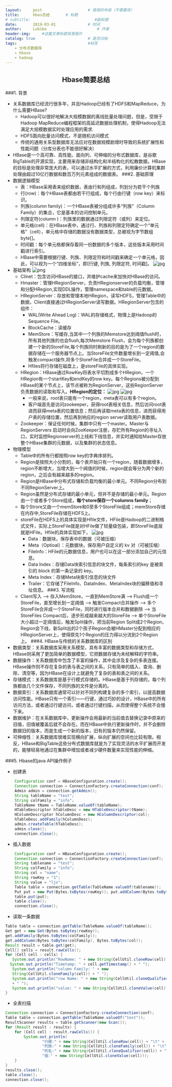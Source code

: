 ```yaml
---
layout:     post   				    # 使用的布局（不需要改）
title:      hbas总结	     # 标题 
# subtitle:                            #副标题
date:       2019-03-01 				# 时间
author:     Lubibo 						# 作者
header-img:  	#这篇文章标题背景图片
catalog: true 						# 是否归档
tags:								#标签
    - 分布式数据库
    - hbase
    - hadoop
---
```

## <center>Hbase简要总结</center>
###1. 背景
- 关系数据库已经流行很多年，并且Hadoop已经有了HDFS和MapReduce，为什么需要HBase?
    - Hadoop可以很好地解决大规模数据的离线批量处理问题，但是，受限于Hadoop MapReduce编程框架的高延迟数据处理机制，使得Hadoop无法满足大规模数据实时处理应用的需求.
    - HDFS面向批量访问模式，不是随机访问模式
    - 传统的通用关系型数据库无法应对在数据规模剧增时导致的系统扩展性和性能问题（分库分表也不能很好解决）
- HBase是一个高可靠、高性能、面向列、可伸缩的分布式数据库，是谷歌BigTable的开源实现，主要用来存储非结构化和半结构化的松散数据。HBase的目标是处理非常庞大的表，可以通过水平扩展的方式，利用廉价计算机集群处理由超过10亿行数据和数百万列元素组成的数据表。
###2. 基础原理
- 数据逻辑模型
  - 表：HBase采用表来组织数据，表由行和列组成，列划分为若干个列族
  - 行(row)：每个HBase表都由若干行组成，每个行由行键（row key）来标识。
  - 列族(column family)：一个HBase表被分组成许多“列族”（Column Family）的集合，它是基本的访问控制单元。
  - 列限定符(column )：列族里的数据通过列限定符（或列）来定位。
  - 单元格(cell)：在HBase表中，通过行、列族和列限定符确定一个“单元格”（cell），单元格中存储的数据没有数据类型，总被视为字节数组byte[]。
  - 时间戳：每个单元格都保存着同一份数据的多个版本，这些版本采用时间戳进行索引。
  - HBase中需要根据行键、列族、列限定符和时间戳来确定一个单元格，因此，可以视为一个“四维坐标”，即[行键, 列族, 列限定符, 时间戳]。
    ![jpg](/img/hbase总结/hbase数据逻辑模型.jpg)
- 基础架构
  ![png](/img/hbase总结/hbase基础架构.png)
  - Clinet：包含访问HBase的接口，并维护cache来加快对HBase的访问。
  - Hmaster：管理HRegionServer，负责HRegionserver的负载均衡，管理和分配HRegion,实现DDL操作，管理namespace和table的元数据。
  - HRegionServer：存放和管理本地HRegion，读写HDFS，管理Table中的数据，Client直接通过HRegionServer读写数据。HRegionServer包含的组件：
    - WAL(Write Ahead Log)：WAL的存储格式，物理上是Hadoop的Sequence File。
    - BlockCache：读缓存
    - MemStore：写缓存,当其中一个列族的Memstore达到阈值flush时，所有其他列族的也会flush,每次Memstore Flush，会为每个列族都创建一个新的StoreFile,每个列族同时刷新的目的是为了一个region的数据存储在一个服务器节点上。当StoreFile文件数量增长到一定阈值,会触发compact操作,将多个StoreFile合并成一个StoreFile。 
    - Hfiles将行存储在磁盘上，是storeFile的具体实现。
  - HRegion：HBase通过RowKey将表水平切割成多个HRegion，一个HRegion有一个startKey和endKey的row key。每个Regions被分配到HBase的某个节点上，该节点被称为RegionServer，这些RegionServer负责数据的读取和写入。**HRegion的定位：**
    ![jpg](/img/hbase总结/hbase三层结构.jpg)
    ![jpg](/img/hbase总结/三层结构详解.jpg)
    - 一般来说，root表只能有一个region，meta表可以有多个region。
    - 客户端首先是访问zookeeper，获得root表相关信息，然后访问root表进而获得meta表的位置信息；然后再读取meta表的信息，进而获得用户表的存储位置，然后再到响应的region server读取用户表数据。
  - Zookeeper：保证任何时候，集群中只有一个master。Master与RegionServers 启动时会向ZooKeeper注册，存贮所有Region的寻址入口，实时监控Regionserver的上线和下线信息，并实时通知给Master存放整个HBase集群的元数据，以及集群的状态信息。
- 物理模型
  - Table中的所有行都按照row key的字典序排列。
  - Region是按照大小分割的，每个表开始只有一个region，随着数据增多，region不断增大，当增大到一个阀值的时候，region就会等分为两个新的region，之后会有越来越多的region。
  - Region是HBase中分布式存储和负载均衡的最小单元。不同Region分布到不同RegionServer上。
  - Region虽然是分布式存储的最小单元，但并不是存储的最小单元。Region由一个或者多个Store组成，**每个store保存一个columns family**；
  - 每个Strore又由一个memStore和0至多个StoreFile组成；memStore存储在内存中,StoreFile存储在HDFS上。
  - storeFile在HDFS上的具体实现是Hfile文件，HFile是Hadoop的二进制格式文件，实际上StoreFile就是对HFile做了轻量级包装，即StoreFile底层就是HFile。Hfile的具体实现如下，
  ![jpg](/img/hbase总结/hfile结构.jpg)
    - Data：数据块，保存表中的数据（可被压缩）
    - Meta（Optioal）：元数据块，保存用户自定义的 kv 对（可被压缩）
    - FileInfo：HFile的元数据信息，用户也可以在这一部分添加自己的元信息。
    - Data Index：存储Data块索引信息的块文件，每条索引的key 是被索引的 block 的第一条记录的 key。
    - Meta Index：存储Meta块索引信息的块文件
    - Trailer：它存储了FileInfo、DataIndex、MetaIndex块的偏移值和寻址信息。
###3. 写流程
  - Client写入 --> 存入MemStore，一直到MemStore满 --> Flush成一个StoreFile，直至增长到一定阈值 --> 触发Compact合并操作 --> 多个StoreFile合并成一个StoreFile，同时进行版本合并和数据删除 --> 当StoreFiles Compact后，逐步形成越来越大的StoreFile --> 单个StoreFile大小超过一定阈值后，触发Split操作，把当前Region Split成2个Region，Region会下线，新Split出的2个孩子Region会被HMaster分配到相应的HRegionServer上，使得原先1个Region的压力得以分流到2个Region上。
###4. HBase与传统的关系数据库的区别
- 数据类型：关系数据库采用关系模型，具有丰富的数据类型和存储方式，HBase则采用了更加简单的数据模型，它把数据存储为未经解释的字符串。
- 数据操作：关系数据库中包含了丰富的操作，其中会涉及复杂的多表连接。HBase操作则不存在复杂的表与表之间的关系，只有简单的插入、查询、删除、清空等，因为HBase在设计上就避免了复杂的表和表之间的关系。
- 存储模式：关系数据库是基于行模式存储的。HBase是基于列存储的，每个列族都由几个文件保存，不同列族的文件是分离的。
- 数据索引：关系数据库通常可以针对不同列构建复杂的多个索引，以提高数据访问性能。HBase只有一个索引——行键，通过巧妙的设计，HBase中的所有访问方法，或者通过行键访问，或者通过行键扫描，从而使得整个系统不会慢下来。
- 数据维护：在关系数据库中，更新操作会用最新的当前值去替换记录中原来的旧值，旧值被覆盖后就不会存在。而在HBase中执行更新操作时，并不会删除数据旧的版本，而是生成一个新的版本，旧有的版本仍然保留。
- 可伸缩性：关系数据库很难实现横向扩展，纵向扩展的空间也比较有限。相反，HBase和BigTable这些分布式数据库就是为了实现灵活的水平扩展而开发的，能够轻易地通过在集群中增加或者减少硬件数量来实现性能的伸缩。

###5. Hbase的java API操作例子
- 创建表
```java
    Configuration conf = HBaseConfiguration.create();
    Connection connection = ConnectionFactory.createConnection(conf);  
    Admin admin = connection.getAdmin(); 
    String tableName = "test";
    String colFamily = "info";
    TableName tName = TableName.valueOf(tableName);  
    HTableDescriptor hTableDesc = new HTableDescriptor(tName);  
    HColumnDescriptor hColumnDesc = new HColumnDescriptor(col);  
    hTableDesc.addFamily(hColumnDesc);  
    admin.createTable(hTableDesc);
    admin.close();
    connection.close();
```
- 插入数据
```java
    Configuration conf = HBaseConfiguration.create();
    Connection connection = ConnectionFactory.createConnection(conf);  
    String tablename = "test";
    String colFamily = "info";
    String col = "name";
    String rowKey = "1";
    String value = "ljs";
    Table table = connection.getTable(TableName.valueOf(tablename));  
    Put put = new Put(Bytes.toBytes(rowKey)); put.addColumn(Bytes.toBytes(colFamily), Bytes.toBytes(col), Bytes.toBytes(value));  
    table.put(put); 
    table.close();    
    connection.close();
```
- 读取一条数据
```java
Table table = connection.getTable(TableName.valueOf(tableName));  
Get get = new Get(Bytes.toBytes(rowKey));  
get.addFamily(Bytes.toBytes(colFamily)); 
get.addColumn(Bytes.toBytes(colFamily), Bytes.toBytes(col));  
Result result = table.get(get);  
Cell[] cells = result.rawCells();  
for (Cell cell : cells) {  
   System.out.println("RowName: " + new String(CellUtil.cloneRow(cell)) + " ");  
  System.out.println("Timetamp: " + cell.getTimestamp() + " ");  
   System.out.println("column Family: " + new 
   String(CellUtil.cloneFamily(cell)) + " ");  
   System.out.println("row Name: " + new String(CellUtil.cloneQualifier(cell))  
   + " ");  
   System.out.println("value: " + new String(CellUtil.cloneValue(cell)) + " ");  
} 
```
- 全表扫描
```java
Connection connection = ConnectionFactory.createConnection(conf);  
Table table = connection.getTable(TableName.valueOf("test"));
ResultScanner results = table.getScanner(new Scan()); 
for (Result result : results) {  
    for (Cell cell : result.rawCells()) {  
        System.out.println(  
                "行键:" + new String(CellUtil.cloneRow(cell)) + "\t" +  
                "列族:" + new String(CellUtil.cloneFamily(cell)) + "\t" +   
                "列名:" + new String(CellUtil.cloneQualifier(cell)) + "\t" +   
                "值:" + new String(CellUtil.cloneValue(cell)));  
    }  
}  
results.close();    
table.close();  
connection.close();

```